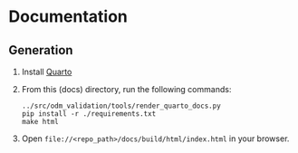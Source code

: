 # Documentation

## Generation

1. Install [Quarto](https://quarto.org/docs/get-started/)
1. From this (docs) directory, run the following commands:

    ```
    ../src/odm_validation/tools/render_quarto_docs.py
    pip install -r ./requirements.txt
    make html
    ```

1. Open `file://<repo_path>/docs/build/html/index.html` in your browser.
